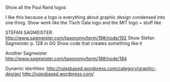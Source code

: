 Show all the Paul Rand logos

I like this because a logo is everything about graphic design condensed into one thing.
Show work like the Tisch Gala logo and the MIT logo + stuff like 

STEFAN SAGMEISTER:
http://www.sagmeister.com/taxonomy/term/18#/node/192
Show Stefan Sagmeister p. 128 in GG
Show code that creates something like it

Another Sagmeister
http://www.sagmeister.com/taxonomy/term/18#/node/184

Dynamic identities: http://rulesbased.wordpress.com/category/graphic-design/
http://rulesbased.wordpress.com/